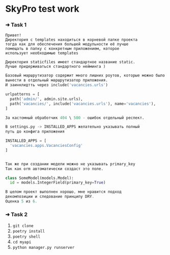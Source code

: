 # SkyPro test work

  ### ➜ Task 1
    
  ```
  Привет!
  Директория с templates находиться в корневой папке проекта
  тогда как для обеспечения большей модульности её лучше
  помещать в папку с конкретным приложением, которое 
  использует необходимые templates
  ```

  ```
  Директория staticfiles имеет стандартное название static.
  Лучше придерживаться стандартного нейминга )
  ```

  ```python
  Базовый маршрутизатор содержит много лишних роутов, которые можно было бы 
  вынести в отдельный маршрутизатор приложения.
  И заинклидтть через include('vacancies.urls')

  urlpatterns = [
    path('admin/', admin.site.urls),
    path('vacancies/', include('vacancies.urls'), name='vacancies'),
  ]

  За кастомный обработчик 404 \ 500 - ошибок отдельный респект.
  ```

  ```python
  В settings.py -> INSTALLED_APPS желательно указывать полный
  путь до конфига приложения

  INSTALLED_APPS = [
    'vacancies.apps.VacanciesConfig'
  ]
  ```

  ```python

  Так же при создании модели можно не указывать primary_key
  Так как orm автоматически создаст это поле.

  class SomeModel(models.Model):
    id = models.IntegerField(primary_key=True)
  ```

  ```js
  В целом проект выполнен хорошо, мне нравится подход
  декомпозиции и следование принципу DRY.
  Оценка 5 из 6.
  ```

  ### ➜ Task 2

  1. `git clone`
  2. `poetry install`
  3. `poetry shell`
  5. `cd myapi`
  5. `python manager.py runserver`

  
